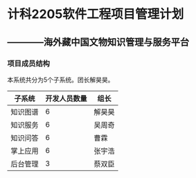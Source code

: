 # 计科2205软件工程项目管理计划
## ————海外藏中国文物知识管理与服务平台

### 项目成员结构

本系统共分为5个子系统。团长解昊昊。

| **子系统**   | **开发人员数量** | **组长** | 
| ------------  | ---------------- | --------| 
| 知识图谱       | 6               | 解昊昊   | 
| 知识服务       | 6               | 吴周奇   |      
| 知识问答       | 6               | 曹霖     |          
| 掌上应用       | 6               | 张宇浩   |          
| 后台管理       | 3               | 蔡双臣   |  
